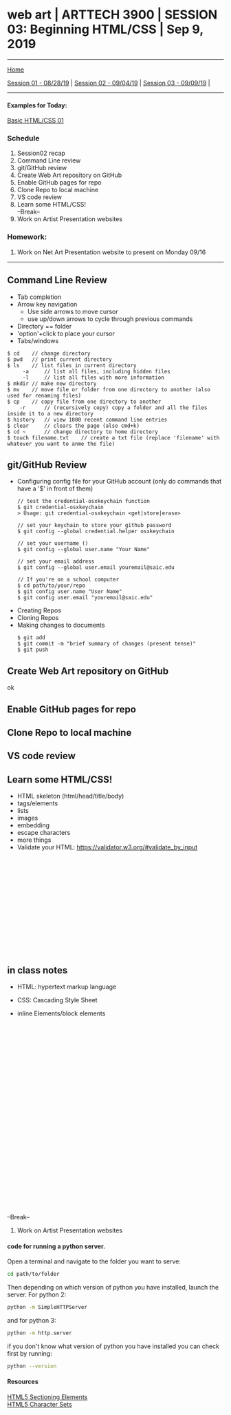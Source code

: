 # web art | ARTTECH 3900 | SESSION 03: Beginning HTML/CSS | Sep 9, 2019
___
<a href="../">Home</a><br>

<a href="https://dougrosman.github.io/saic-webart-fa19/lectures/session01">Session 01 - 08/28/19</a> |
<a href="https://dougrosman.github.io/saic-webart-fa19/lectures/session02">Session 02 - 09/04/19</a> |
<a href="https://dougrosman.github.io/saic-webart-fa19/lectures/session03">Session 03 - 09/09/19</a> |

___

#### Examples for Today:
<a href="https://dougrosman.github.io/saic-webart-fa19/code/session03">Basic HTML/CSS 01</a>

### Schedule

1. Session02 recap
1. Command Line review
1. git/GitHub review
1. Create Web Art repository on GitHub
1. Enable GitHub pages for repo
1. Clone Repo to local machine
1. VS code review
1. Learn some HTML/CSS! <br>
    –Break–
1. Work on Artist Presentation websites



### Homework:

1. Work on Net Art Presentation website to present on Monday 09/16

___

## Command Line Review
* Tab completion
* Arrow key navigation
    * Use side arrows to move cursor
    * use up/down arrows to cycle through previous commands
* Directory == folder
* 'option'+click to place your cursor
* Tabs/windows
```
$ cd    // change directory
$ pwd   // print current directory
$ ls    // list files in current directory
     -a     // list all files, including hidden files
     -l     // list all files with more information
$ mkdir // make new directory
$ mv    // move file or folder from one directory to another (also used for renaming files)
$ cp    // copy file from one directory to another
    -r      // (recursively copy) copy a folder and all the files inside it to a new directory
$ history   // view 1000 recent command line entries
$ clear     // clears the page (also cmd+k)
$ cd ~      // change directory to home directory
$ touch filename.txt    // create a txt file (replace 'filename' with whatever you want to anme the file)
```

## git/GitHub Review
* Configuring config file for your GitHub account (only do commands that have a '$' in front of them)
    ```
    // test the credential-osxkeychain function
    $ git credential-osxkeychain
    > Usage: git credential-osxkeychain <get|store|erase>

    // set your keychain to store your github password
    $ git config --global credential.helper osxkeychain       

    // set your username ()
    $ git config --global user.name "Your Name"

    // set your email address
    $ git config --global user.email youremail@saic.edu

    // If you're on a school computer
    $ cd path/to/your/repo
    $ git config user.name "User Name"
    $ git config user.email "youremail@saic.edu"
    ```
* Creating Repos
* Cloning Repos
* Making changes to documents
    ```
    $ git add
    $ git commit -m "brief summary of changes (present tense)"
    $ git push
    ```

## Create Web Art repository on GitHub
 ok

## Enable GitHub pages for repo
## Clone Repo to local machine
## VS code review
## Learn some HTML/CSS!
* HTML skeleton (html/head/title/body)
* tags/elements
* lists
* images
* embedding
* escape characters
* more things
* Validate your HTML: <a href="https://validator.w3.org/#validate_by_input" target="blank">https://validator.w3.org/#validate_by_input</a>


<br><br><br><br><br><br><br><br><br><br><br><br><br>
## in class notes
* HTML: hypertext markup language
* CSS: Cascading Style Sheet

* inline Elements/block elements

<br><br><br><br><br><br><br><br><br><br><br><br><br>
<br><br><br><br><br><br><br><br><br><br><br><br><br>
    –Break–
1. Work on Artist Presentation websites






#### code for running a python server.
Open a terminal and navigate to the folder you want to serve:
```bash
cd path/to/folder
```
Then depending on which version of python you have installed, launch the server. For python 2:
```bash
python -m SimpleHTTPServer
```
and for python 3:
```bash
python -m http.server
```
if you don't know what version of python you have installed you can check first by running:
```bash
python --version
```

#### Resources

<a href="https://blog.teamtreehouse.com/use-html5-sectioning-elements" target="blank">HTML5 Sectioning Elements</a><br>
<a href="https://www.w3schools.com/charsets/" target="blank">HTML5 Character Sets</a><br>
